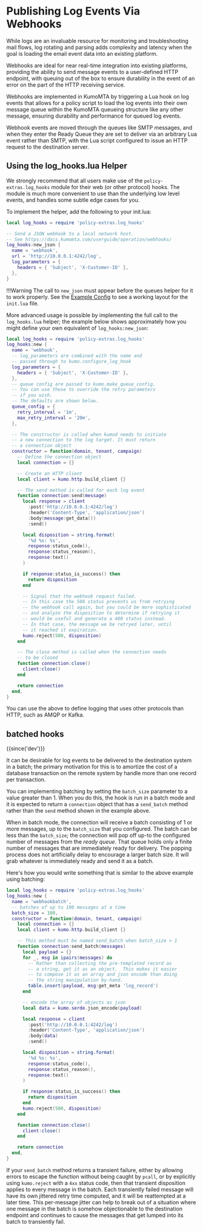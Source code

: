 # Publishing Log Events Via Webhooks

While logs are an invaluable resource for monitoring and troubleshooting mail
flows, log rotating and parsing adds complexity and latency when the goal is
loading the email event data into an existing platform.

Webhooks are ideal for near real-time integration into existing platforms,
providing the ability to send message events to a user-defined HTTP endpoint,
with queuing out of the box to ensure durability in the event of an error on
the part of the HTTP receiving service.

Webhooks are implemented in KumoMTA by triggering a Lua hook on log events that
allows for a policy script to load the log events into their own message queue
within the KumoMTA queueing structure like any other message, ensuring
durability and performance for queued log events.

Webhook events are moved through the queues like SMTP messages, and when they
enter the Ready Queue they are set to deliver via an arbitrary Lua event rather
than SMTP, with the Lua script configured to issue an HTTP request to the
destination server.

## Using the log_hooks.lua Helper

We strongly recommend that all users make use of the `policy-extras.log_hooks`
module for their web (or other protocol) hooks. The module is much more
convenient to use than the underlying low level events, and handles some
subtle edge cases for you.

To implement the helper, add the following to your init.lua:

```lua
local log_hooks = require 'policy-extras.log_hooks'

-- Send a JSON webhook to a local network host.
-- See https://docs.kumomta.com/userguide/operation/webhooks/
log_hooks:new_json {
  name = 'webhook',
  url = 'http://10.0.0.1:4242/log',
  log_parameters = {
    headers = { 'Subject', 'X-Customer-ID' },
  },
}
```

!!!Warning
    The call to `new_json` must appear before the queues helper for it to work
    properly. See the [Example Config](../configuration/example.md) to see a
    working layout for the `init.lua` file.

More advanced usage is possible by implementing the full call to the
`log_hooks.lua` helper; the example below shows approximately
how you might define your own equivalent of `log_hooks:new_json`:

```lua
local log_hooks = require 'policy-extras.log_hooks'
log_hooks:new {
  name = 'webhook',
  -- log_parameters are combined with the name and
  -- passed through to kumo.configure_log_hook
  log_parameters = {
    headers = { 'Subject', 'X-Customer-ID' },
  },
  -- queue config are passed to kumo.make_queue_config.
  -- You can use these to override the retry parameters
  -- if you wish.
  -- The defaults are shown below.
  queue_config = {
    retry_interval = '1m',
    max_retry_interval = '20m',
  },

  -- The constructor is called when kumod needs to initiate
  -- a new connection to the log target. It must return
  -- a connection object
  constructor = function(domain, tenant, campaign)
    -- Define the connection object
    local connection = {}

    -- Create an HTTP client
    local client = kumo.http.build_client {}

    -- The send method is called for each log event
    function connection:send(message)
      local response = client
        :post('http://10.0.0.1:4242/log')
        :header('Content-Type', 'application/json')
        :body(message:get_data())
        :send()

      local disposition = string.format(
        '%d %s: %s',
        response:status_code(),
        response:status_reason(),
        response:text()
      )

      if response:status_is_success() then
        return disposition
      end

      -- Signal that the webhook request failed.
      -- In this case the 500 status prevents us from retrying
      -- the webhook call again, but you could be more sophisticated
      -- and analyze the disposition to determine if retrying it
      -- would be useful and generate a 400 status instead.
      -- In that case, the message we be retryed later, until
      -- it reached it expiration.
      kumo.reject(500, disposition)
    end

    -- The close method is called when the connection needs
    -- to be closed
    function connection:close()
      client:close()
    end

    return connection
  end,
}
```

You can use the above to define logging that uses other protocols
than HTTP, such as AMQP or Kafka.

## batched hooks

{{since('dev')}}

It can be desirable for log events to be delivered to the destination
system in a batch; the primary motivation for this is to amortize the
cost of a database transaction on the remote system by handle more than
one record per transaction.

You can implementing batching by setting the `batch_size` parameter
to a value greater than 1. When you do this, the hook is run in a batch
mode and it is expected to return a `connection` object that has
a `send_batch` method rather than the `send` method shown in the example
above.

When in batch mode, the connection will receive a batch consisting of
1 or more messages, up to the `batch_size` that you configured. The batch
can be less than the `batch_size`; the connection will pop off up-to the
configured number of messages from the *ready queue*. That queue holds
only a finite number of messages that are immediately ready for delivery.
The popping process does not artificially delay to encourage a larger
batch size. It will grab whatever is immediately ready and send it
as a batch.

Here's how you would write something that is similar to the above example
using batching:

```lua
local log_hooks = require 'policy-extras.log_hooks'
log_hooks:new {
  name = 'webhookbatch',
  -- batches of up to 100 messages at a time
  batch_size = 100,
  constructor = function(domain, tenant, campaign)
    local connection = {}
    local client = kumo.http.build_client {}

    -- This method must be named send_batch when batch_size > 1
    function connection:send_batch(messages)
      local payload = {}
      for _, msg in ipairs(messages) do
        -- Rather than collecting the pre-templated record as
        -- a string, get it as an object.  This makes it easier
        -- to compose it as an array and json encode than doing
        -- the string manipulation by-hand.
        table.insert(payload, msg:get_meta 'log_record')
      end

      -- encode the array of objects as json
      local data = kumo.serde.json_encode(payload)

      local response = client
        :post('http://10.0.0.1:4242/log')
        :header('Content-Type', 'application/json')
        :body(data)
        :send()

      local disposition = string.format(
        '%d %s: %s',
        response:status_code(),
        response:status_reason(),
        response:text()
      )

      if response:status_is_success() then
        return disposition
      end
      kumo.reject(500, disposition)
    end

    function connection:close()
      client:close()
    end

    return connection
  end,
}
```

If your `send_batch` method returns a transient failure, either by allowing
errors to escape the function without being caught by `pcall`, or by
explicitly using `kumo.reject` with a `4xx` status code, then that
transient disposition applies to every message in the batch. Each
transiently failed message will have its own jittered retry time computed,
and it will be reattempted at a later time.  This per-message jitter can
help to break out of a situation where one message in the batch is somehow
objectionable to the destination endpoint and continues to cause the
messages that get lumped into its batch to transiently fail.

